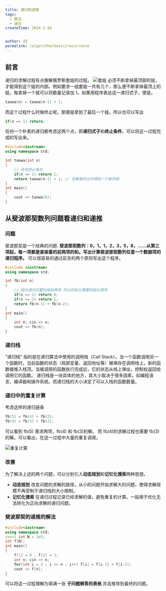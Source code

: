 ```yaml
---
title: 递归和递推
tags:
  - 算法
  - 递归
createTime: 2024-1-10


author: ZQ
permalink: /algorithm/basic/recurrence
---
```


## 前言

递归的求解过程有点像解俄罗斯套娃的过程。
![套娃](https://alicloud-pic.oss-cn-shanghai.aliyuncs.com/BlogImg/Algorithm/%E9%80%92%E5%BD%92%E5%92%8C%E9%80%92%E6%8E%A8/%E4%BF%84%E7%BD%97%E6%96%AF%E5%A5%97%E5%A8%83.png)
必须不断拿掉最顶部的娃，才能得到这个娃的内部。例如要求一组套娃一共有几个，那么便不断拿掉最顶上的娃，每拿掉一个就可以将数量记录加 1。如果用程序表达这一递归式子，便是。

```c++
taowa(n) = taowa(n-1) + 1;
```

而这个过程什么时候终止呢，那便是拿到了最后一个娃。所以也可以写出

```c++
if(n == 1) return;
```

任何一个朴素的递归都考虑这两个点，即**递归式子**和**终止条件**。可以将这一过程完成的写出来。

```c++
#include<iostream>
using namespace std;

int taowa(int n)
{
	// 先写终止条件
	if(n == 1) return 1;
	return taowa(n-1) + 1; // 在解套的过中得到一个新的娃
}
int main()
{
	cout << taowa(6);
}
```

## 从斐波那契数列问题看递归和递推

### 问题

斐波那契是一个经典的问题.
**斐波那契数列：0，1，1，2，3，5，8，……从第三项起，每一项都是紧挨着的前两项的和。写出计算斐波那契数列任意一个数据项的递归程序。**
可以很容易的通过前言的两个原则写出这个程序。

```c++
#include <iostream>
using namespace std;

int fb(int n)
{
	// 因为递归式要利用前两项 所以初始化需要初始化两项
	if(n == 1) return 0;
	if(n == 2) return 1;
	return fb(n-1) + fb(n-2);
}
int main()
{
	int n; cin >> n;
	cout << fb(n);
}
```

### 递归栈

"递归栈" 指的是在递归算法中使用的调用栈（Call Stack）。当一个函数调用另一个函数时，当前函数的状态（局部变量、返回地址等）被保存在调用栈上，新的函数被推入栈顶。当被调用的函数执行完成后，它的状态从栈上弹出，控制权返回给调用它的函数。
递归栈是一块具体的地方，其大小取决于很多因素，如编程语言，编译器和操作系统。而递归栈的大小决定了可以入栈的函数数量。

### 递归中的重复计算

考虑这样的递归链条

```c++
fb(5) = fb(4) + fb(3);
fb(4) = fb(3) + fb(2);
```

可以看到 fb(5) 需求两项，fb(4) 和 fb(3)的解。 而 fb(4)的求解过程也需要 fb(3)的解。可以看出，在这一过程中大量的重复调用。

![重复计算](https://alicloud-pic.oss-cn-shanghai.aliyuncs.com/BlogImg/Algorithm/%E9%80%92%E5%BD%92%E5%92%8C%E9%80%92%E6%8E%A8/duplicate_calculate.png)

### 改善

为了解决上述的两个问题，可以分别引入**动态规划**和**记忆化搜索**两种思想。

- **动态规划** 改变问题的求解的路径，从小的问题开始求解大的问题，使得求解规模不再受制于递归栈的大小限制。
- **记忆化搜索** 在递归过程记录已经求解的值，避免重复的计算。一般用于优化无法转化为正向求解的递归问题。

### 斐波那契的递推的解法

```c++
#include<iostream>
using namespace std;
const int N = 1e5;
int f[N];
int main()
{
	f[1] = 0 , f[2] = 1;
	int n; cin >> n;
	for(int i = 3 ; i <= n ; i++) f[i] = f[i-1] + f[i-2];
	cout << f[n];
}
```

可以将这一过程理解为填满一张 **子问题解答的表格** 并且推导到最终的问题。
